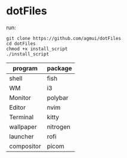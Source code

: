 # dotFiles

run:
```
git clone https://github.com/agmui/dotFiles
cd dotFiles
chmod +x install_script
./install_script
```

| program | package   |
| ------- | --------- |
|shell    | fish      |
|WM       | i3        |
|Monitor  | polybar   |
|Editor   | nvim      |
|Terminal | kitty     |
|wallpaper| nitrogen  |
|launcher | rofi      |
|compositor| picom    |
